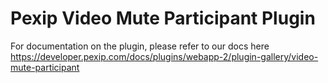 # Pexip Video Mute Participant Plugin

For documentation on the plugin, please refer to our docs here https://developer.pexip.com/docs/plugins/webapp-2/plugin-gallery/video-mute-participant